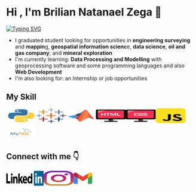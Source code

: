 # Hi , I'm Brilian Natanael Zega 👋

[![Typing SVG](https://readme-typing-svg.herokuapp.com/?lines=I+graduated+from;Bandung+Institute+of+Technology;majoring+in+Geophysical+Engineering)](https://git.io/typing-svg)


  * I graduated student looking for opportunities in **engineering surveying** and **mappin**g, **geospatial information scienc**e, **data science**, **oil and gas company**, and **mineral exploration**
  * I'm currently learning: **Data Processing and Modelling** with geoprocessing software and some programming languages and also **Web Development**
  * I'm also looking for: an Internship or job opportunities

## My Skill
<img src="https://github.com/Bril22/Bril22/blob/main/images/python-svgrepo-com.svg" width="80" height="40" /><img src="https://github.com/Bril22/Bril22/blob/main/images/tableau-icon-svgrepo-com.svg" width="80" height="40" /><img src="https://github.com/Bril22/Bril22/blob/main/images/matlab-svgrepo-com.svg" width="80" height="40" /><img src="https://github.com/Bril22/Bril22/blob/main/images/html-svgrepo-com.svg" width="80" height="40" /><img src="https://github.com/Bril22/Bril22/blob/main/images/css-svgrepo-com.svg" width="80" height="40" /><img src="https://github.com/Bril22/Bril22/blob/main/images/javascript-svgrepo-com.svg" width="80" height="40" /><img src="https://github.com/Bril22/Bril22/blob/main/images/mysql-logo-svgrepo-com.svg" width="80" height="40" />



## Connect with me 	👇
[<img src="https://github.com/Bril22/Bril22/blob/main/images/linkedin.svg" width="100" height="40" />](https://www.linkedin.com/in/briliannatan/)[<img src="https://github.com/Bril22/Bril22/blob/main/images/instagram-svgrepo-com.svg" width="80" height="40" />](https://www.instagram.com/brilaja/)[<img src="https://github.com/Bril22/Bril22/blob/main/images/google-gmail-svgrepo-com.svg" width="50" height="40" />](fttmbril22@gmail.com)

